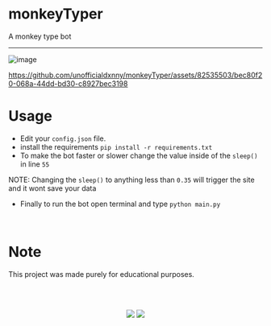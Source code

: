 # monkeyTyper
A monkey type bot

----

![image](https://github.com/unofficialdxnny/monkeyTyper/assets/82535503/b711fc75-8a89-48aa-84f4-40897c21b545)


https://github.com/unofficialdxnny/monkeyTyper/assets/82535503/bec80f20-068a-44dd-bd30-c8927bec3198


# Usage

- Edit your `config.json` file.
- install the requirements `pip install -r requirements.txt`
- To make the bot faster or slower change the value inside of the `sleep()` in line `55`


NOTE: Changing the `sleep()` to anything less than `0.35` will trigger the site and it wont save your data
- Finally to run the bot open terminal and type `python main.py`


<br>

# Note

This project was made purely for educational purposes.

<br><br>

<p align="center">
<a href="https://discord.gg/8WyFZF3kqn"><img src="https://dcbadge.vercel.app/api/server/8WyFZF3kqn"></a> <a href="https://instagram.com/unofficialdxnny"><img src="https://img.shields.io/badge/Instagram-E4405F?style=for-the-badge&logo=instagram&logoColor=white">


</p>
